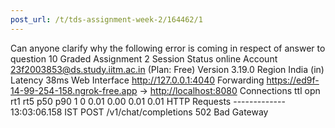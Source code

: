 ```yaml
---
post_url: /t/tds-assignment-week-2/164462/1
---
```

Can anyone clarify why the following error is coming in respect of answer to question 10 Graded Assignment 2 Session Status online Account 23f2003853@ds.study.iitm.ac.in (Plan: Free) Version 3.19.0 Region India (in) Latency 38ms Web Interface <http://127.0.0.1:4040> Forwarding <https://ed9f-14-99-254-158.ngrok-free.app> → <http://localhost:8080> Connections ttl opn rt1 rt5 p50 p90 1 0 0.01 0.00 0.01 0.01 HTTP Requests ------------- 13:03:06.158 IST POST /v1/chat/completions 502 Bad Gateway